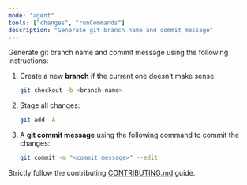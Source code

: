```yaml
---
mode: "agent"
tools: ["changes", "runCommands"]
description: "Generate git branch name and commit message"
---
```


Generate git branch name and commit message using the following instructions:

1. Create a new **branch** if the current one doesn’t make sense:

   ```bash
   git checkout -b <branch-name>
   ```

2. Stage all changes:

   ```bash
   git add -A
   ```

3. A **git commit message** using the following command to commit the changes:

   ```bash
   git commit -m "<commit message>" --edit
   ```

Strictly follow the contributing [CONTRIBUTING.md](../../CONTRIBUTING.md) guide.
